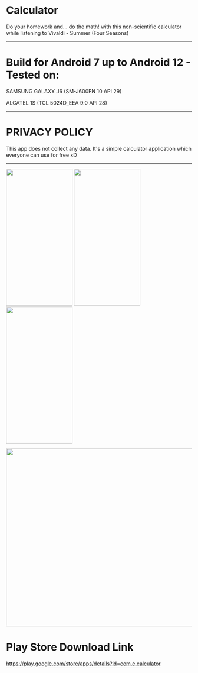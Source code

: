 # Calculator

Do your homework and... do the math! with this non-scientific calculator while listening to Vivaldi - Summer (Four Seasons)

-----------------------------------------------------------------------------------------------------------------------------

# Build for Android 7 up to Android 12 - Tested on:

SAMSUNG GALAXY J6 (SM-J600FN 10 API 29)

ALCATEL 1S (TCL 5024D_EEA 9.0 API 28)

-----------------------------------------------------------------------------------------------------------------------------

# PRIVACY POLICY

This app does not collect any data. It's a simple calculator application which everyone can use for free xD

-----------------------------------------------------------------------------------------------------------------------------

<img src="https://i.imgur.com/LnC34jA.jpg" width="180" height="370"> <img src="https://i.imgur.com/mePsi59.jpg" width="180" height="370"> <img src="https://i.imgur.com/iVcquBq.png" width="180" height="370">

<img src="https://i.imgur.com/DW8Eu35.jpg" width="641" height="481">

# Play Store Download Link

https://play.google.com/store/apps/details?id=com.e.calculator
